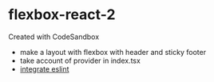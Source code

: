 # flexbox-react-2
Created with CodeSandbox

- make a layout with flexbox with header and sticky footer
- take account of provider in index.tsx
- [integrate eslint](https://dev.to/benweiser/how-to-set-up-eslint-typescript-prettier-with-create-react-app-3675)
